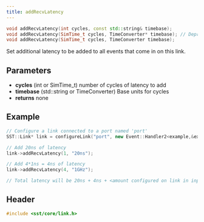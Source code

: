 ```yaml
---
title: addRecvLatency
---
```


```cpp
void addRecvLatency(int cycles, const std::string& timebase);
void addRecvLatency(SimTime_t cycles, TimeConverter* timebase); // Deprecated in SST 15.0
void addRecvLatency(SimTime_t cycles, TimeConverter timebase);
```

Set additional latency to be added to all events that come in on this link. 

## Parameters
* **cycles** (int or SimTime_t) number of cycles of latency to add
* **timebase** (std::string or TimeConverter) Base units for cycles
* **returns** none


## Example

```cpp
// Configure a link connected to a port named 'port' 
SST::Link* link = configureLink("port", new Event::Handler2<example,&example::handleEvent>(this));

// Add 20ns of latency
link->addRecvLatency(1, "20ns");

// Add 4*1ns = 4ns of latency
link->addRecvLatency(4, "1GHz");

// Total latency will be 20ns + 4ns + <amount configured on link in input file> 
```

## Header
```cpp
#include <sst/core/link.h>
```
